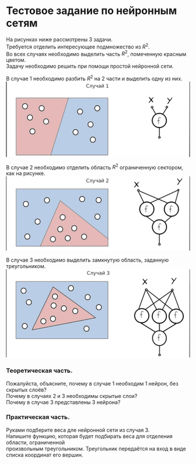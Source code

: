 # Тестовое задание по нейронным сетям

На рисунках ниже рассмотрены 3 задачи.  
Требуется отделить интересующее подмножество из $R^2$.  
Во всех случаях необходимо выделить часть $R^2$, помеченную красным цветом.  
Задачу необходимо решить при помощи простой нейронной сети.

В случае 1 необходимо разбить $R^2$ на 2 части и выделить одну из них.
![case1](../assets/case1.jpg)

В случае 2 необходимо отделить область $R^2$ ограниченную сектором,
как на рисунке.
![case1](../assets/case2.jpg)

В случае 3 необходимо выделить замкнутую область, заданную треугольником.
![case1](../assets/case3.jpg)

### Теоретическая часть.

Пожалуйста, объясните, почему в случае 1 необходим 1 нейрон, без скрытых слоёв?  
Почему в случаях 2 и 3 необходимы скрытые слои?  
Почему в случае 3 представлены 3 нейрона?  

### Практическая часть.

Руками подберите веса дле нейронной сети из случая 3.  
Напишите функцию, которая будет подбирать веса для отделения области, ограниченной  
произвольным треугольником. Треугольник передаётся на вход в виде списка координат его вершин.
